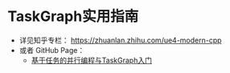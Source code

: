 # TaskGraph实用指南

- 详见知乎专栏： https://zhuanlan.zhihu.com/ue4-modern-cpp
- 或者 GitHub Page：
    * [基于任务的并行编程与TaskGraph入门](https://neil3d.gitee.io/unreal/mcpp-task-begining.html)